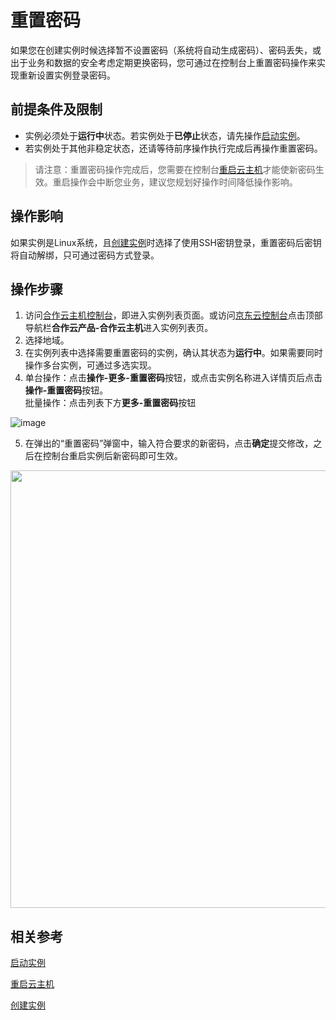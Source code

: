 # 重置密码

如果您在创建实例时候选择暂不设置密码（系统将自动生成密码）、密码丢失，或出于业务和数据的安全考虑定期更换密码，您可通过在控制台上重置密码操作来实现重新设置实例登录密码。

## 前提条件及限制

* 实例必须处于**运行中**状态。若实例处于**已停止**状态，请先操作[启动实例](Start-Instance.md)。
* 若实例处于其他非稳定状态，还请等待前序操作执行完成后再操作重置密码。
	
> 请注意：重置密码操作完成后，您需要在控制台[重启云主机](Reboot-Instance.md)才能使新密码生效。重启操作会中断您业务，建议您规划好操作时间降低操作影响。

## 操作影响
如果实例是Linux系统，且[创建实例](Create-Instance.md)时选择了使用SSH密钥登录，重置密码后密钥将自动解绑，只可通过密码方式登录。

## 操作步骤
1. 访问[合作云主机控制台](https://coccns-console.jdcloud.com/host/compute/list)，即进入实例列表页面。或访问[京东云控制台](https://console.jdcloud.com)点击顶部导航栏**合作云产品-合作云主机**进入实例列表页。
2. 选择地域。
3. 在实例列表中选择需要重置密码的实例，确认其状态为**运行中**。如果需要同时操作多台实例，可通过多选实现。
4. 单台操作：点击**操作-更多-重置密码**按钮，或点击实例名称进入详情页后点击**操作-重置密码**按钮。<br>批量操作：点击列表下方**更多-重置密码**按钮

![image](https://user-images.githubusercontent.com/88134774/198186008-eda72a71-f88e-40c3-b3bc-3735ef9fa499.png)


5. 在弹出的“重置密码”弹窗中，输入符合要求的新密码，点击**确定**提交修改，之后在控制台重启实例后新密码即可生效。
<div align="center"><img src="https://user-images.githubusercontent.com/88134774/198185768-2a4b52de-3bca-49fa-b5e4-1134bcfd1da2.png" width=700px></div>

## 相关参考

[启动实例](Start-Instance.md)

[重启云主机](Reboot-Instance.md)

[创建实例](Create-Instance.md)


